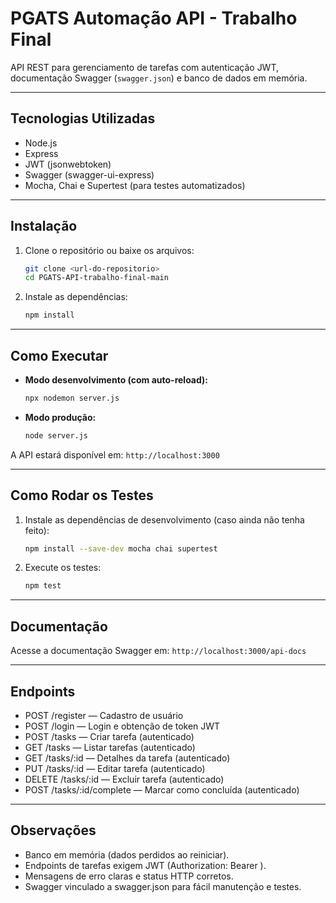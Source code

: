 
# PGATS Automação API - Trabalho Final

API REST para gerenciamento de tarefas com autenticação JWT, documentação Swagger (`swagger.json`) e banco de dados em memória.

---

## Tecnologias Utilizadas

- Node.js
- Express
- JWT (jsonwebtoken)
- Swagger (swagger-ui-express)
- Mocha, Chai e Supertest (para testes automatizados)

---

## Instalação

1. Clone o repositório ou baixe os arquivos:
	```bash
	git clone <url-do-repositorio>
	cd PGATS-API-trabalho-final-main
	```
2. Instale as dependências:
	```bash
	npm install
	```

---

## Como Executar

- **Modo desenvolvimento (com auto-reload):**
  ```bash
  npx nodemon server.js
  ```
- **Modo produção:**
  ```bash
  node server.js
  ```

A API estará disponível em:
`http://localhost:3000`

---

## Como Rodar os Testes

1. Instale as dependências de desenvolvimento (caso ainda não tenha feito):
	```bash
	npm install --save-dev mocha chai supertest
	```
2. Execute os testes:
	```bash
	npm test
	```

---

## Documentação

Acesse a documentação Swagger em:
`http://localhost:3000/api-docs`

---

## Endpoints

- POST /register — Cadastro de usuário
- POST /login — Login e obtenção de token JWT
- POST /tasks — Criar tarefa (autenticado)
- GET /tasks — Listar tarefas (autenticado)
- GET /tasks/:id — Detalhes da tarefa (autenticado)
- PUT /tasks/:id — Editar tarefa (autenticado)
- DELETE /tasks/:id — Excluir tarefa (autenticado)
- POST /tasks/:id/complete — Marcar como concluída (autenticado)

---

## Observações

- Banco em memória (dados perdidos ao reiniciar).
- Endpoints de tarefas exigem JWT (Authorization: Bearer <token>).
- Mensagens de erro claras e status HTTP corretos.
- Swagger vinculado a swagger.json para fácil manutenção e testes.
